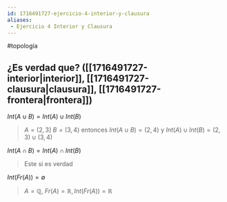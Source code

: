 ```yaml
---
id: 1716491727-ejercicio-4-interior-y-clausura
aliases:
 - Ejercicio 4 Interior y Clausura
---
```


#topología 

## ¿Es verdad que? ([[1716491727-interior|interior]], [[1716491727-clausura|clausura]], [[1716491727-frontera|frontera]])

$Int(A \cup B) = Int(A) \cup Int(B)$

>$A = (2,3]$ $B=(3,4)$ entonces $Int(A \cup B) = (2,4)$ y $Int(A) \cup Int(B) = (2,3) \cup (3,4)$

$Int(A \cap B) = Int(A) \cap Int(B)$

>Este si es verdad

$Int(Fr(A)) = \emptyset$

>$A = \mathbb{Q}$, $Fr(A)=\mathbb{R}, Int(Fr(A)) = \mathbb{R}$

